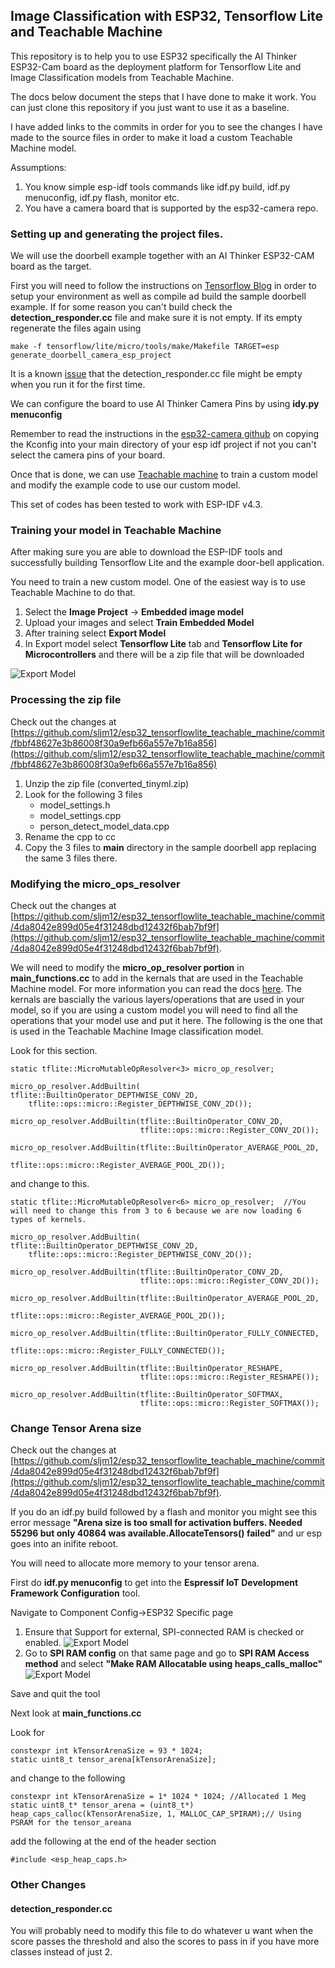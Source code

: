 ## Image Classification with ESP32, Tensorflow Lite and Teachable Machine

This repository is to help you to use ESP32 specifically the AI Thinker ESP32-Cam board as the deployment platform for Tensorflow Lite and Image Classification models from Teachable Machine.

The docs below document the steps that I have done to make it work. You can just clone this repository if you just want to use it as a baseline. 

I have added links to the commits in order for you to see the changes I have made to the source files in order to make it load a custom Teachable Machine model.

Assumptions:
1. You know simple esp-idf tools commands like idf.py build, idf.py menuconfig, idf.py flash, monitor etc.
2. You have a camera board that is supported by the esp32-camera repo.

### Setting up and generating the project files.
We will use the doorbell example together with an AI Thinker ESP32-CAM board as the target.

First you will need to follow the instructions on [Tensorflow Blog](https://blog.tensorflow.org/2020/08/announcing-tensorflow-lite-micro-esp32.html) in order to setup your environment as well as compile ad build the sample doorbell example. If for some reason you can't build check the **detection_responder.cc** file and make sure it is not empty. If its empty regenerate the files again using

```
make -f tensorflow/lite/micro/tools/make/Makefile TARGET=esp generate_doorbell_camera_esp_project  
```

It is a known [issue](https://github.com/tensorflow/tensorflow/issues/37431) that the detection_responder.cc file might be empty when you run it for the first time. 

We can configure the board to use AI Thinker Camera Pins by using **idy.py menuconfig**

Remember to read the instructions in the [esp32-camera github](https://github.com/espressif/esp32-camera) on copying the Kconfig into your main directory of your esp idf project if not you can't select the camera pins of your board. 

Once that is done, we can use [Teachable machine](https://teachablemachine.withgoogle.com/) to train a custom model and modify the example code to use our custom model.


This set of codes has been tested to work with ESP-IDF v4.3.

### Training your model in Teachable Machine

After making sure you are able to download the ESP-IDF tools and successfully building Tensorflow Lite and the example door-bell application.

You need to train a new custom model. One of the easiest way is to use Teachable Machine to do that.

1. Select the **Image Project** -> **Embedded image model**
2. Upload your images and select **Train Embedded Model**
3. After training select **Export Model**
4. In Export model select **Tensorflow Lite** tab and **Tensorflow Lite for Microcontrollers** and there will be a zip file that will be downloaded

![Export Model](images/Screenshot_5.png)

### Processing the zip file
Check out the changes at [https://github.com/sljm12/esp32_tensorflowlite_teachable_machine/commit/fbbf48627e3b86008f30a9efb66a557e7b16a856](https://github.com/sljm12/esp32_tensorflowlite_teachable_machine/commit/fbbf48627e3b86008f30a9efb66a557e7b16a856)

1. Unzip the zip file (converted_tinyml.zip)
2. Look for the following 3 files 
    - model_settings.h
    - model_settings.cpp
    - person_detect_model_data.cpp
3. Rename the cpp to cc
4. Copy the 3 files to **main** directory in the sample doorbell app replacing the same 3 files there.

### Modifying the micro_ops_resolver
Check out the changes at [https://github.com/sljm12/esp32_tensorflowlite_teachable_machine/commit/4da8042e899d05e4f31248dbd12432f6bab7bf9f](https://github.com/sljm12/esp32_tensorflowlite_teachable_machine/commit/4da8042e899d05e4f31248dbd12432f6bab7bf9f).

We will need to modify the **micro_op_resolver portion** in **main_functions.cc** to add in the kernals that are used in the Teachable Machine model. For more information you can read the docs [here](https://www.tensorflow.org/lite/guide/ops_version#change_kernel_registration). The kernals are bascially the various layers/operations that are used in your model, so if you are using a custom model you will need to find all the operations that your model use and put it here. The following is the one that is used in the Teachable Machine Image classification model.

Look for this section.

```
static tflite::MicroMutableOpResolver<3> micro_op_resolver; 

micro_op_resolver.AddBuiltin( tflite::BuiltinOperator_DEPTHWISE_CONV_2D, 
    tflite::ops::micro::Register_DEPTHWISE_CONV_2D()); 

micro_op_resolver.AddBuiltin(tflite::BuiltinOperator_CONV_2D, 
                             tflite::ops::micro::Register_CONV_2D()); 

micro_op_resolver.AddBuiltin(tflite::BuiltinOperator_AVERAGE_POOL_2D, 
                             tflite::ops::micro::Register_AVERAGE_POOL_2D()); 
```

and change to this.

```
static tflite::MicroMutableOpResolver<6> micro_op_resolver;  //You will need to change this from 3 to 6 because we are now loading 6 types of kernels.

micro_op_resolver.AddBuiltin( tflite::BuiltinOperator_DEPTHWISE_CONV_2D, 
    tflite::ops::micro::Register_DEPTHWISE_CONV_2D()); 

micro_op_resolver.AddBuiltin(tflite::BuiltinOperator_CONV_2D, 
                             tflite::ops::micro::Register_CONV_2D()); 

micro_op_resolver.AddBuiltin(tflite::BuiltinOperator_AVERAGE_POOL_2D, 
                             tflite::ops::micro::Register_AVERAGE_POOL_2D()); 

micro_op_resolver.AddBuiltin(tflite::BuiltinOperator_FULLY_CONNECTED, 
                             tflite::ops::micro::Register_FULLY_CONNECTED()); 

micro_op_resolver.AddBuiltin(tflite::BuiltinOperator_RESHAPE, 
                             tflite::ops::micro::Register_RESHAPE()); 

micro_op_resolver.AddBuiltin(tflite::BuiltinOperator_SOFTMAX, 
                             tflite::ops::micro::Register_SOFTMAX()); 
```

### Change Tensor Arena size
Check out the changes at [https://github.com/sljm12/esp32_tensorflowlite_teachable_machine/commit/4da8042e899d05e4f31248dbd12432f6bab7bf9f](https://github.com/sljm12/esp32_tensorflowlite_teachable_machine/commit/4da8042e899d05e4f31248dbd12432f6bab7bf9f).

If you do an idf.py build followed by a flash and monitor you might see this error message **"Arena size is too small for activation buffers. Needed 55296 but only 40864 was available.AllocateTensors() failed"** and ur esp goes into an inifite reboot.

You will need to allocate more memory to your tensor arena.

First do **idf.py menuconfig** to get into the **Espressif IoT Development Framework Configuration** tool.

Navigate to Component Config->ESP32 Specific page
1. Ensure that Support for external, SPI-connected RAM is checked or enabled.
![Export Model](images/Screenshot_9.png)
2. Go to **SPI RAM config** on that same page and go to **SPI RAM Access method** and select **"Make RAM Allocatable using heaps_calls_malloc"**
![Export Model](images/Screenshot_12.png)

Save and quit the tool

Next look at **main_functions.cc**

Look for 

```
constexpr int kTensorArenaSize = 93 * 1024;
static uint8_t tensor_arena[kTensorArenaSize];
```

and change to the following

```
constexpr int kTensorArenaSize = 1* 1024 * 1024; //Allocated 1 Meg
static uint8_t* tensor_arena = (uint8_t*) heap_caps_calloc(kTensorArenaSize, 1, MALLOC_CAP_SPIRAM);// Using PSRAM for the tensor_areana
```

add the following at the end of the header section

```
#include <esp_heap_caps.h>
```

### Other Changes

#### detection_responder.cc
You will probably need to modify this file to do whatever u want when the score passes the threshold and also the scores to pass in if you have more classes instead of just 2.
